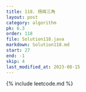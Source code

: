 ```yaml
---
title: 118. 杨辉三角
layout: post
category: algorithm
pk: 6.3
order: 118
file: Solution118.java
markdown: Solution118.md
start: 27
end: -1
skip: 4
last_modified_at: 2023-08-15
---
```


{% include leetcode.md %}